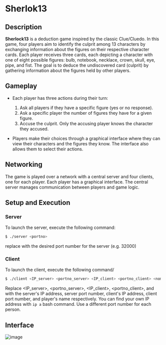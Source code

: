 # Sherlok13

## Description

**Sherlock13** is a deduction game inspired by the classic Clue/Cluedo. In this game, four players aim to identify the culprit among 13 characters by exchanging information about the figures on their respective character cards. Each player receives three cards, each depicting a character with one of eight possible figures: bulb, notebook, necklace, crown, skull, eye, pipe, and fist. The goal is to deduce the undiscovered card (culprit) by gathering information about the figures held by other players.

## Gameplay

- Each player has three actions during their turn:
  1. Ask all players if they have a specific figure (yes or no response).
  2. Ask a specific player the number of figures they have for a given figure.
  3. Accuse the culprit. Only the accusing player knows the character they accused.

- Players make their choices through a graphical interface where they can view their characters and the figures they know. The interface also allows them to select their actions.

## Networking

The game is played over a network with a central server and four clients, one for each player. Each player has a graphical interface. The central server manages communication between players and game logic.

## Setup and Execution

### Server

To launch the server, execute the following command:

```bash
$ ./server <portno>
```
replace <portno> with the desired port number for the server (e.g. 32000)

### Client

To launch the client, execute the following command/
```bash
$ ./client <IP_server> <portno_server> <IP_client> <portno_client> <nom>
```
Replace <IP_server>, <portno_server>, <IP_client>, <portno_client>, and <nom> with the server's IP address, server port number, client's IP address, client port number, and player's name respectively.
You can find your own IP address with ```ip a``` bash command. Use a different port number for each person.

## Interface

![image](https://github.com/cleman/Sherlok13/assets/98706569/be391a89-06f1-4027-9989-7d2fbc8c72e4)
